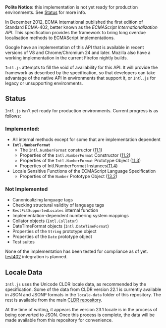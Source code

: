 __Polite Notice:__ this implementation is not yet ready for production environments.
See [Status](#status) for more info.

In December 2012, ECMA International published the first edition of Standard ECMA-402,
better known as the _ECMAScript Internationalization API_. This specification provides
the framework to bring long overdue localisation methods to ECMAScript implementations.

Google have an implementation of this API that is available in recent versions of V8
and Chrome/Chromium 24 and later. Mozilla also have a working implementation in the
current Firefox nightly builds.

`Intl.js` attempts to fill the void of availability for this API. It will provide the
framework as described by the specification, so that developers can take advantage of
the native API in environments that support it, or `Intl.js` for legacy or unsupporting
environments.

## <a id=status></a>Status
`Intl.js` isn't yet ready for production environments. Current progress is as follows:

### Implemented:
 - All internal methods except for some that are implementation dependent
 - __`Intl.NumberFormat`__
   - The `Intl.NumberFormat` constructor ([11.1](http://www.ecma-international.org/ecma-402/1.0/#sec-11.1))
   - Properties of the `Intl.NumberFormat` Constructor ([11.2](http://www.ecma-international.org/ecma-402/1.0/#sec-11.2))
   - Properties of the `Intl.NumberFormat` Prototype Object ([11.3](http://www.ecma-international.org/ecma-402/1.0/#sec-11.3))
   - Properties of Intl.NumberFormat Instances([11.4](http://www.ecma-international.org/ecma-402/1.0/#sec-11.4))
 - Locale Sensitive Functions of the ECMAScript Language Specification
   - Properties of the `Number` Prototype Object ([13.2](http://www.ecma-international.org/ecma-402/1.0/#sec-13.2))

### Not Implemented
 - Canonicalizing language tags
 - Checking structural validity of language tags  
 - `BestFitSupportedLocales` internal function
 - Implementation-dependent numbering system mappings
 - Collator objects (`Intl.Collator`)
 - DateTimeFormat objects (`Intl.DateTimeFormat`)
 - Properties of the `String` prototype object
 - Properties of the `Date` prototype object
 - Test suites

None of the implementation has been tested for compliance as of yet. 
[test402](http://test262.ecmascript.org/testcases_intl402.html) integration is planned.

## Locale Data
`Intl.js` uses the Unicode CLDR locale data, as recommended by the specification.
Some of the data from CLDR version 22.1 is currently available in JSON and JSONP
formats in the `locale-data` folder of this repository.  The rest is available from
the main [CLDR repository](http://www.unicode.org/repos/cldr-aux/json/22.1/).

At the time of writing, it appears the version 23.1 locale is in the process of being
converted to JSON. Once this process is complete, the data will be made available from
this repository for convenience.
